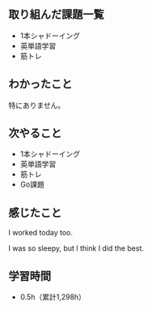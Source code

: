 ## 取り組んだ課題一覧
- 1本シャドーイング
- 英単語学習
- 筋トレ
## わかったこと
特にありません。
## 次やること
- 1本シャドーイング
- 英単語学習
- 筋トレ
- Go課題
## 感じたこと
I worked today too.

I was so sleepy, but I think I did the best.

## 学習時間
- 0.5h（累計1,298h）